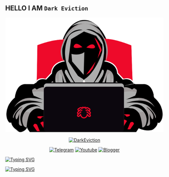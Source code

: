 ## HELLO I AM ```Dark Eviction```

<p align="center"><a href="https://github.com/rixon-cochi"><img src="https://github.com/rixon-cochi/rixon-cochi/blob/main/IMG/Hack-This-SIte-Basic-9-ngr-5QXatUvRfM.gif"=alt"bt">


<p align="center"><a href="https://github.com/DarkEviction"><img title="DarkEviction" src="https://github-readme-stats.vercel.app/api?username=DarkEviction&show_icons=true&include_all_commits=true&theme=chartreuse-dark&cache_seconds=3200"></a>
</p>


<p align="center">
<a href="https://t.me/DarkEviction"><img title="Telegram" src="https://img.shields.io/badge/Telegram-black?style=for-the-badge&logo=Telegram"></a>
<a href="https://youtube.com/c/DarkEviction"><img title="Youtube" src="https://img.shields.io/badge/Youtube-red?style=for-the-badge&logo=Youtube"></a>
<a href="https://darkeviction.blogspot.com"><img title="Blogger" src="https://img.shields.io/badge/Blogger-gold?style=for-the-badge&logo=Blogger"></a>


[![Typing SVG](https://readme-typing-svg.herokuapp.com/?center=true&duration=3000&multiline=false&lines=Welcome+to+my+profile)](https://git.io/typing-svg)

[![Typing SVG](https://readme-typing-svg.herokuapp.com/?color=F70000&center=true&duration=3000&multiline=false&lines=It's+me+DarkEviction)](https://git.io/typing-svg)
